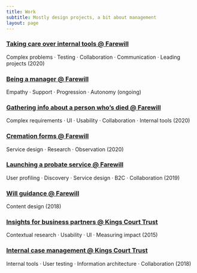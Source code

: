 ```yaml
---
title: Work
subtitle: Mostly design projects, a bit about management
layout: page
---
```


### [Taking care over internal tools @ Farewill](/portfolio/taking-care-internal-tools-farewill)
Complex problems · Testing · Collaboration · Communication · Leading projects (2020)

### [Being a manager @ Farewill](/portfolio/being-a-manager)
Empathy · Support · Progression · Autonomy (ongoing)

### [Gathering info about a person who’s died @ Farewill](/portfolio/gathering-info-person-died-farewill)
Complex requirements · UI · Usability · Collaboration · Internal tools (2020)

### [Cremation forms @ Farewill](/portfolio/cremation-forms-farewill)
Service design · Research · Observation (2020)

### [Launching a probate service @ Farewill](/portfolio/launching-probate-service-farewill)
User profiling · Discovery · Service design · B2C · Collaboration (2019)

### [Will guidance @ Farewill](/portfolio/will-guidance-farewill)
Content design (2018)

### [Insights for business partners @ Kings Court Trust](/portfolio/insights-business-partners-kct)
Contextual research · Usability · UI · Measuring impact (2015)

### [Internal case management @ Kings Court Trust](/portfolio/internal-case-management-kct)
Internal tools · User testing · Information architecture · Collaboration (2018) 